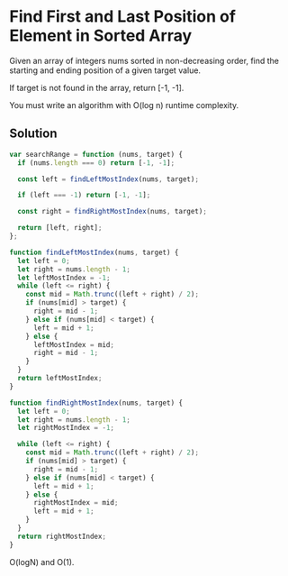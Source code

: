 # Find First and Last Position of Element in Sorted Array

Given an array of integers nums sorted in non-decreasing order, find the starting and ending position of a given target value.

If target is not found in the array, return [-1, -1].

You must write an algorithm with O(log n) runtime complexity.

## Solution

```js
var searchRange = function (nums, target) {
  if (nums.length === 0) return [-1, -1];

  const left = findLeftMostIndex(nums, target);

  if (left === -1) return [-1, -1];

  const right = findRightMostIndex(nums, target);

  return [left, right];
};

function findLeftMostIndex(nums, target) {
  let left = 0;
  let right = nums.length - 1;
  let leftMostIndex = -1;
  while (left <= right) {
    const mid = Math.trunc((left + right) / 2);
    if (nums[mid] > target) {
      right = mid - 1;
    } else if (nums[mid] < target) {
      left = mid + 1;
    } else {
      leftMostIndex = mid;
      right = mid - 1;
    }
  }
  return leftMostIndex;
}

function findRightMostIndex(nums, target) {
  let left = 0;
  let right = nums.length - 1;
  let rightMostIndex = -1;

  while (left <= right) {
    const mid = Math.trunc((left + right) / 2);
    if (nums[mid] > target) {
      right = mid - 1;
    } else if (nums[mid] < target) {
      left = mid + 1;
    } else {
      rightMostIndex = mid;
      left = mid + 1;
    }
  }
  return rightMostIndex;
}
```

O(logN) and O(1).
